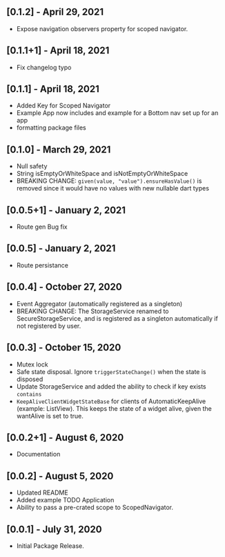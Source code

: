 ## [0.1.2] - April 29, 2021
* Expose navigation observers property for scoped navigator.

## [0.1.1+1] - April 18, 2021
* Fix changelog typo

## [0.1.1] - April 18, 2021
* Added Key for Scoped Navigator
* Example App now includes and example for a Bottom nav set up for an app
* formatting package files

## [0.1.0] - March 29, 2021
* Null safety
* String isEmptyOrWhiteSpace and isNotEmptyOrWhiteSpace
* BREAKING CHANGE: `given(value, "value").ensureHasValue()` is removed since it would have no values with new nullable dart types

## [0.0.5+1] - January 2, 2021
* Route gen Bug fix

## [0.0.5] - January 2, 2021
* Route persistance 

## [0.0.4] - October 27, 2020
* Event Aggregator (automatically registered as a singleton)
* BREAKING CHANGE: The StorageService renamed to SecureStorageService, and is registered as a singleton automatically if not registered by user.

## [0.0.3] - October 15, 2020
* Mutex lock
* Safe state disposal. Ignore `triggerStateChange()` when the state is disposed
* Update StorageService and added the ability to check if key exists `contains` 
* `KeepAliveClientWidgetStateBase` for clients of AutomaticKeepAlive (example: ListView). This keeps the state of a widget alive, given the wantAlive is set to true.

## [0.0.2+1] - August 6, 2020
* Documentation

## [0.0.2] - August 5, 2020
* Updated README
* Added example TODO Application
* Ability to pass a pre-crated scope to ScopedNavigator.

## [0.0.1] - July 31, 2020

* Initial Package Release.
